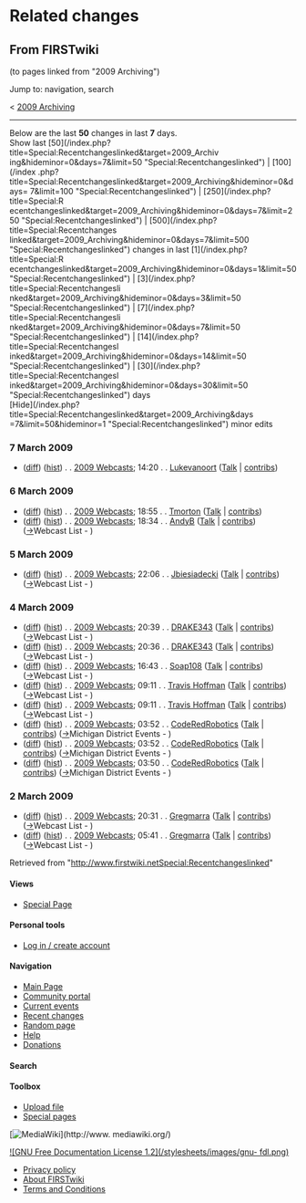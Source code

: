 # Related changes

## From FIRSTwiki

(to pages linked from "2009 Archiving")

Jump to: navigation, search

< [2009 Archiving](/index.php?title=2009_Archiving&redirect=no "2009
Archiving")

--------------------------------------------------------------------------------

Below are the last **50** changes in last **7** days.<br>
Show last [50](/index.php?title=Special:Recentchangeslinked&target=2009_Archiv
ing&hideminor=0&days=7&limit=50 "Special:Recentchangeslinked") | [100](/index
.php?title=Special:Recentchangeslinked&target=2009_Archiving&hideminor=0&days=
7&limit=100 "Special:Recentchangeslinked") | [250](/index.php?title=Special:R
ecentchangeslinked&target=2009_Archiving&hideminor=0&days=7&limit=250 "Special:Recentchangeslinked") | [500](/index.php?title=Special:Recentchanges
linked&target=2009_Archiving&hideminor=0&days=7&limit=500 "Special:Recentchangeslinked") changes in last [1](/index.php?title=Special:R
ecentchangeslinked&target=2009_Archiving&hideminor=0&days=1&limit=50 "Special:Recentchangeslinked") | [3](/index.php?title=Special:Recentchangesli
nked&target=2009_Archiving&hideminor=0&days=3&limit=50 "Special:Recentchangeslinked") | [7](/index.php?title=Special:Recentchangesli
nked&target=2009_Archiving&hideminor=0&days=7&limit=50 "Special:Recentchangeslinked") | [14](/index.php?title=Special:Recentchangesl
inked&target=2009_Archiving&hideminor=0&days=14&limit=50 "Special:Recentchangeslinked") | [30](/index.php?title=Special:Recentchangesl
inked&target=2009_Archiving&hideminor=0&days=30&limit=50 "Special:Recentchangeslinked") days<br>
[Hide](/index.php?title=Special:Recentchangeslinked&target=2009_Archiving&days
=7&limit=50&hideminor=1 "Special:Recentchangeslinked") minor edits

### 7 March 2009

- ([diff](/index.php?title=2009_Webcasts&curid=8211&diff=71284&oldid=71276 "2009 Webcasts")) ([hist](/index.php?title=2009_Webcasts&curid=8211&action=history "2009 Webcasts")) . . [2009 Webcasts](2009_Webcasts "2009 Webcasts"); 14:20 . . [Lukevanoort](User:Lukevanoort "User:Lukevanoort") ([Talk](User_talk:Lukevanoort "User talk:Lukevanoort") | [contribs](/index.php?title=Special:Contributions&target=Lukevanoort "Special:Contributions"))

### 6 March 2009

- ([diff](/index.php?title=2009_Webcasts&curid=8211&diff=71276&oldid=71275 "2009 Webcasts")) ([hist](/index.php?title=2009_Webcasts&curid=8211&action=history "2009 Webcasts")) . . [2009 Webcasts](2009_Webcasts "2009 Webcasts"); 18:55 . . [Tmorton](/index.php?title=User:Tmorton&action=edit "User:Tmorton") ([Talk](/index.php?title=User_talk:Tmorton&action=edit "User talk:Tmorton") | [contribs](/index.php?title=Special:Contributions&target=Tmorton "Special:Contributions"))
- ([diff](/index.php?title=2009_Webcasts&curid=8211&diff=71275&oldid=71272 "2009 Webcasts")) ([hist](/index.php?title=2009_Webcasts&curid=8211&action=history "2009 Webcasts")) . . [2009 Webcasts](2009_Webcasts "2009 Webcasts"); 18:34 . . [AndyB](/index.php?title=User:AndyB&action=edit "User:AndyB") ([Talk](/index.php?title=User_talk:AndyB&action=edit "User talk:AndyB") | [contribs](/index.php?title=Special:Contributions&target=AndyB "Special:Contributions")) ([→](2009_Webcasts#Webcast_List "2009 Webcasts")Webcast List - )

### 5 March 2009

- ([diff](/index.php?title=2009_Webcasts&curid=8211&diff=71272&oldid=71236 "2009 Webcasts")) ([hist](/index.php?title=2009_Webcasts&curid=8211&action=history "2009 Webcasts")) . . [2009 Webcasts](2009_Webcasts "2009 Webcasts"); 22:06 . . [Jbiesiadecki](/index.php?title=User:Jbiesiadecki&action=edit "User:Jbiesiadecki") ([Talk](/index.php?title=User_talk:Jbiesiadecki&action=edit "User talk:Jbiesiadecki") | [contribs](/index.php?title=Special:Contributions&target=Jbiesiadecki "Special:Contributions")) ([→](2009_Webcasts#Webcast_List "2009 Webcasts")Webcast List - )

### 4 March 2009

- ([diff](/index.php?title=2009_Webcasts&curid=8211&diff=71236&oldid=71235 "2009 Webcasts")) ([hist](/index.php?title=2009_Webcasts&curid=8211&action=history "2009 Webcasts")) . . [2009 Webcasts](2009_Webcasts "2009 Webcasts"); 20:39 . . [DRAKE343](/index.php?title=User:DRAKE343&action=edit "User:DRAKE343") ([Talk](/index.php?title=User_talk:DRAKE343&action=edit "User talk:DRAKE343") | [contribs](/index.php?title=Special:Contributions&target=DRAKE343 "Special:Contributions")) ([→](2009_Webcasts#Webcast_List "2009 Webcasts")Webcast List - )
- ([diff](/index.php?title=2009_Webcasts&curid=8211&diff=71235&oldid=71234 "2009 Webcasts")) ([hist](/index.php?title=2009_Webcasts&curid=8211&action=history "2009 Webcasts")) . . [2009 Webcasts](2009_Webcasts "2009 Webcasts"); 20:36 . . [DRAKE343](/index.php?title=User:DRAKE343&action=edit "User:DRAKE343") ([Talk](/index.php?title=User_talk:DRAKE343&action=edit "User talk:DRAKE343") | [contribs](/index.php?title=Special:Contributions&target=DRAKE343 "Special:Contributions")) ([→](2009_Webcasts#Webcast_List "2009 Webcasts")Webcast List - )
- ([diff](/index.php?title=2009_Webcasts&curid=8211&diff=71234&oldid=71233 "2009 Webcasts")) ([hist](/index.php?title=2009_Webcasts&curid=8211&action=history "2009 Webcasts")) . . [2009 Webcasts](2009_Webcasts "2009 Webcasts"); 16:43 . . [Soap108](/index.php?title=User:Soap108&action=edit "User:Soap108") ([Talk](/index.php?title=User_talk:Soap108&action=edit "User talk:Soap108") | [contribs](/index.php?title=Special:Contributions&target=Soap108 "Special:Contributions")) ([→](2009_Webcasts#Webcast_List "2009 Webcasts")Webcast List - )
- ([diff](/index.php?title=2009_Webcasts&curid=8211&diff=71233&oldid=71232 "2009 Webcasts")) ([hist](/index.php?title=2009_Webcasts&curid=8211&action=history "2009 Webcasts")) . . [2009 Webcasts](2009_Webcasts "2009 Webcasts"); 09:11 . . [Travis Hoffman](/index.php?title=User:Travis_Hoffman&action=edit "User:Travis Hoffman") ([Talk](/index.php?title=User_talk:Travis_Hoffman&action=edit "User talk:Travis Hoffman") | [contribs](/index.php?title=Special:Contributions&target=Travis+Hoffman "Special:Contributions")) ([→](2009_Webcasts#Webcast_List "2009 Webcasts")Webcast List - )
- ([diff](/index.php?title=2009_Webcasts&curid=8211&diff=71232&oldid=71225 "2009 Webcasts")) ([hist](/index.php?title=2009_Webcasts&curid=8211&action=history "2009 Webcasts")) . . [2009 Webcasts](2009_Webcasts "2009 Webcasts"); 09:11 . . [Travis Hoffman](/index.php?title=User:Travis_Hoffman&action=edit "User:Travis Hoffman") ([Talk](/index.php?title=User_talk:Travis_Hoffman&action=edit "User talk:Travis Hoffman") | [contribs](/index.php?title=Special:Contributions&target=Travis+Hoffman "Special:Contributions")) ([→](2009_Webcasts#Webcast_List "2009 Webcasts")Webcast List - )
- ([diff](/index.php?title=2009_Webcasts&curid=8211&diff=71225&oldid=71224 "2009 Webcasts")) ([hist](/index.php?title=2009_Webcasts&curid=8211&action=history "2009 Webcasts")) . . [2009 Webcasts](2009_Webcasts "2009 Webcasts"); 03:52 . . [CodeRedRobotics](/index.php?title=User:CodeRedRobotics&action=edit "User:CodeRedRobotics") ([Talk](/index.php?title=User_talk:CodeRedRobotics&action=edit "User talk:CodeRedRobotics") | [contribs](/index.php?title=Special:Contributions&target=CodeRedRobotics "Special:Contributions")) ([→](2009_Webcasts#Michigan_District_Events "2009 Webcasts")Michigan District Events - )
- ([diff](/index.php?title=2009_Webcasts&curid=8211&diff=71224&oldid=71223 "2009 Webcasts")) ([hist](/index.php?title=2009_Webcasts&curid=8211&action=history "2009 Webcasts")) . . [2009 Webcasts](2009_Webcasts "2009 Webcasts"); 03:52 . . [CodeRedRobotics](/index.php?title=User:CodeRedRobotics&action=edit "User:CodeRedRobotics") ([Talk](/index.php?title=User_talk:CodeRedRobotics&action=edit "User talk:CodeRedRobotics") | [contribs](/index.php?title=Special:Contributions&target=CodeRedRobotics "Special:Contributions")) ([→](2009_Webcasts#Michigan_District_Events "2009 Webcasts")Michigan District Events - )
- ([diff](/index.php?title=2009_Webcasts&curid=8211&diff=71223&oldid=71162 "2009 Webcasts")) ([hist](/index.php?title=2009_Webcasts&curid=8211&action=history "2009 Webcasts")) . . [2009 Webcasts](2009_Webcasts "2009 Webcasts"); 03:50 . . [CodeRedRobotics](/index.php?title=User:CodeRedRobotics&action=edit "User:CodeRedRobotics") ([Talk](/index.php?title=User_talk:CodeRedRobotics&action=edit "User talk:CodeRedRobotics") | [contribs](/index.php?title=Special:Contributions&target=CodeRedRobotics "Special:Contributions")) ([→](2009_Webcasts#Michigan_District_Events "2009 Webcasts")Michigan District Events - )

### 2 March 2009

- ([diff](/index.php?title=2009_Webcasts&curid=8211&diff=71162&oldid=71160 "2009 Webcasts")) ([hist](/index.php?title=2009_Webcasts&curid=8211&action=history "2009 Webcasts")) . . [2009 Webcasts](2009_Webcasts "2009 Webcasts"); 20:31 . . [Gregmarra](/index.php?title=User:Gregmarra&action=edit "User:Gregmarra") ([Talk](/index.php?title=User_talk:Gregmarra&action=edit "User talk:Gregmarra") | [contribs](/index.php?title=Special:Contributions&target=Gregmarra "Special:Contributions")) ([→](2009_Webcasts#Webcast_List "2009 Webcasts")Webcast List - )
- ([diff](/index.php?title=2009_Webcasts&curid=8211&diff=71160&oldid=71125 "2009 Webcasts")) ([hist](/index.php?title=2009_Webcasts&curid=8211&action=history "2009 Webcasts")) . . [2009 Webcasts](2009_Webcasts "2009 Webcasts"); 05:41 . . [Gregmarra](/index.php?title=User:Gregmarra&action=edit "User:Gregmarra") ([Talk](/index.php?title=User_talk:Gregmarra&action=edit "User talk:Gregmarra") | [contribs](/index.php?title=Special:Contributions&target=Gregmarra "Special:Contributions")) ([→](2009_Webcasts#Webcast_List "2009 Webcasts")Webcast List - )

Retrieved from "<http://www.firstwiki.netSpecial:Recentchangeslinked>"

#### Views

- [Special Page](Special:Recentchangeslinked/2009_Archiving)

#### Personal tools

- [Log in / create account](/index.php?title=Special:Userlogin&returnto=Special:Recentchangeslinked)

[](Main_Page "Main Page")

#### Navigation

- [Main Page](Main_Page)
- [Community portal](FIRSTwiki:Community_portal)
- [Current events](Current_events)
- [Recent changes](Special:Recentchanges)
- [Random page](Special:Random)
- [Help](Help:Contents)
- [Donations](FIRSTwiki:Site_support)

#### Search

#### Toolbox

- [Upload file](Special:Upload)
- [Special pages](Special:Specialpages)

[![MediaWiki](/skins/common/images/poweredby_mediawiki_88x31.png)](http://www.
mediawiki.org/)

[![GNU Free Documentation License 1.2](/stylesheets/images/gnu-
fdl.png)](http://www.gnu.org/copyleft/fdl.html)

- [Privacy policy](FIRSTwiki:Privacy_policy "FIRSTwiki:Privacy policy")
- [About FIRSTwiki](FIRSTwiki:About "FIRSTwiki:About")
- [Terms and Conditions](FIRSTwiki:Terms_and_conditions "FIRSTwiki:Terms and conditions")
